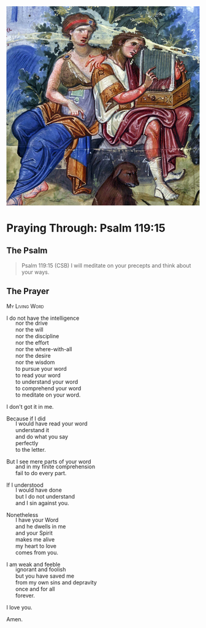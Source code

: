 <img class="intro-right" src="art-paris-psalter.jpg">

<style>
  li {list-style-type: none;}
  p + ul {
    margin-top: -18px;
}
</style>

# Praying Through: Psalm 119:15

## The Psalm

>Psalm 119:15 (CSB) I will meditate on your precepts and think about your ways.

## The Prayer

<div style="font-variant: small-caps;">
My Living Word
</div>

I do not have the intelligence
* nor the drive
* nor the will
* nor the discipline
* nor the effort
* nor the where-with-all
* nor the desire
* nor the wisdom
* to pursue your word
* to read your word
* to understand your word
* to comprehend your word
* to meditate on your word.

I don't got it in me.

Because if I did
* I would have read your word
* understand it
* and do what you say
* perfectly
* to the letter.

But I see mere parts of your word
* and in my finite comprehension
* fail to do every part.

If I understood
* I would have done
* but I do not understand
* and I sin against you.

Nonetheless
* I have your Word
* and he dwells in me
* and your Spirit
* makes me alive
* my heart to love
* comes from you.

I am weak and feeble
* ignorant and foolish
* but you have saved me
* from my own sins and depravity
* once and for all
* forever.

I love you.

Amen.
